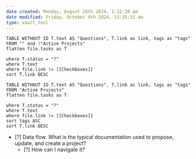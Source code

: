 ```yaml
---
date created: Monday, August 26th 2024, 1:12:20 pm
date modified: Friday, October 4th 2024, 11:35:31 am
type: vault_tool
---
```

```dataview
TABLE WITHOUT ID T.text AS "Questions", T.link as link, tags as "tags"
FROM "" and !"Active Projects"
flatten file.tasks as T

where T.status = "?"
where T.text
where file.link != [[Checkboxes]] 
sort T.link DESC 
```

```dataview
TABLE WITHOUT ID T.text AS "Questions", T.link as link, tags as "tags"
FROM "Active Projects"
flatten file.tasks as T

where T.status = "?"
where T.text
where file.link != [[Checkboxes]] 
sort tags ASC
sort T.link DESC 
```

- [?] Data flow. What is the typical documentation used to propose, update, and create a project? 
	- [?] How can I navigate it?